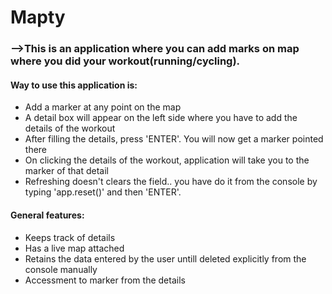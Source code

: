 # Mapty
### -->This is an application where you can add marks on map where you did your workout(running/cycling).  
#### Way to use this application is:
* Add a marker at any point on the map
* A detail box will appear on the left side where you have to add the details of the workout
* After filling the details, press 'ENTER'. You will now get a marker pointed there
* On clicking the details of the workout, application will take you to the marker of that detail
* Refreshing doesn't clears the field.. you have do it from the console by typing 'app.reset()' and then 'ENTER'.

#### General features:
* Keeps track of details
* Has a live map attached
* Retains the data entered by the user untill deleted explicitly from the console manually
* Accessment to marker from the details
